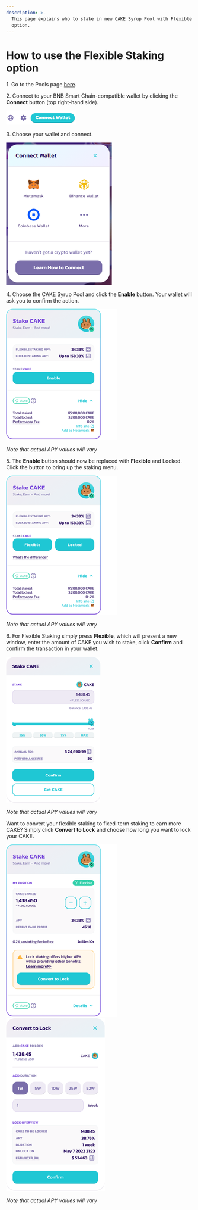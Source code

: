 ```yaml
---
description: >-
  This page explains who to stake in new CAKE Syrup Pool with Flexible Staking
  option.
---
```


# How to use the Flexible Staking option

1\. Go to the Pools page [here](https://pancakeswap.finance/pools).

2\. Connect to your BNB Smart Chain-compatible wallet by clicking the **Connect** button (top right-hand side).

![](<../../../.gitbook/assets/2-how-to-stake-in-syrup-pool (1) (1) (1) (1) (1) (4).png>)

3\. Choose your wallet and connect.

![](<../../../.gitbook/assets/3-how-to-stake-in-syrup-pool (1) (1) (2).png>)

4\. Choose the CAKE Syrup Pool and click the **Enable** button. Your wallet will ask you to confirm the action.

![\*Note that actual APY values will vary](../../../.gitbook/assets/cake-pool-notenable.png)

_Note that actual APY values will vary_

5\. The **Enable** button should now be replaced with **Flexible** and Locked. Click the button to bring up the staking menu.

![\*Note that actual APY values will vary](../../../.gitbook/assets/cake-pool-enabled1-small.png)

_Note that actual APY values will vary_

6\. For Flexible Staking simply press **Flexible**, which will present a new window, enter the amount of CAKE you wish to stake, click **Confirm** and confirm the transaction in your wallet.

![](../../../.gitbook/assets/cake-pool-flex-deposit.png)

_Note that actual APY values will vary_

Want to convert your flexible staking to fixed-term staking to earn more CAKE? Simply click **Convert to Lock** and choose how long you want to lock your CAKE.

![](../../../.gitbook/assets/cake-pool-flex-convert.png) ![](../../../.gitbook/assets/cake-pool-convert-lock.png)

_Note that actual APY values will vary_
